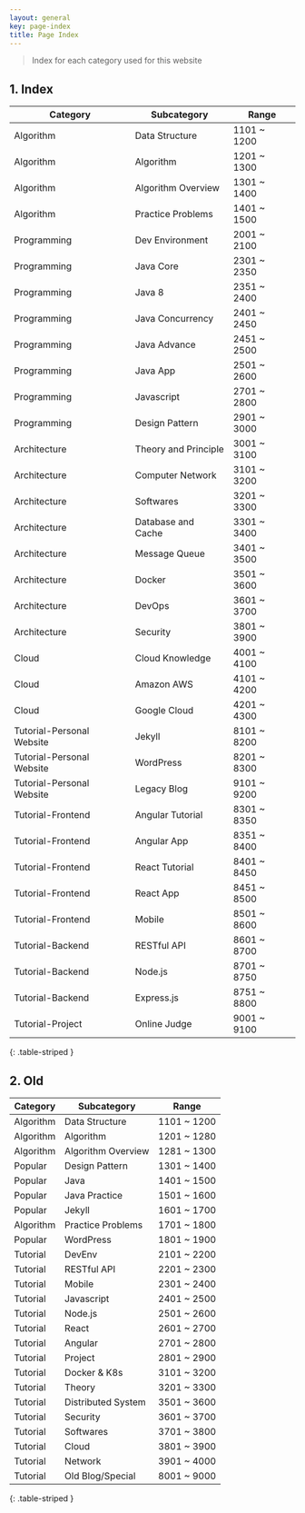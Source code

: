 ```yaml
---
layout: general
key: page-index
title: Page Index
---
```


> Index for each category used for this website

## 1. Index

Category                  | Subcategory                | Range
--------------------------|----------------------------|--------------
Algorithm                 | Data Structure             | 1101 ~ 1200
Algorithm                 | Algorithm                  | 1201 ~ 1300
Algorithm                 | Algorithm Overview         | 1301 ~ 1400
Algorithm                 | Practice Problems          | 1401 ~ 1500
Programming               | Dev Environment            | 2001 ~ 2100
Programming               | Java Core                  | 2301 ~ 2350
Programming               | Java 8                     | 2351 ~ 2400
Programming               | Java Concurrency           | 2401 ~ 2450
Programming               | Java Advance               | 2451 ~ 2500
Programming               | Java App                   | 2501 ~ 2600
Programming               | Javascript                 | 2701 ~ 2800
Programming               | Design Pattern             | 2901 ~ 3000
Architecture              | Theory and Principle       | 3001 ~ 3100
Architecture              | Computer Network           | 3101 ~ 3200
Architecture              | Softwares                  | 3201 ~ 3300
Architecture              | Database and Cache         | 3301 ~ 3400
Architecture              | Message Queue              | 3401 ~ 3500
Architecture              | Docker                     | 3501 ~ 3600
Architecture              | DevOps                     | 3601 ~ 3700
Architecture              | Security                   | 3801 ~ 3900
Cloud                     | Cloud Knowledge            | 4001 ~ 4100
Cloud                     | Amazon AWS                 | 4101 ~ 4200
Cloud                     | Google Cloud               | 4201 ~ 4300
Tutorial-Personal Website | Jekyll                     | 8101 ~ 8200
Tutorial-Personal Website | WordPress                  | 8201 ~ 8300
Tutorial-Personal Website | Legacy Blog                | 9101 ~ 9200
Tutorial-Frontend         | Angular Tutorial           | 8301 ~ 8350
Tutorial-Frontend         | Angular App                | 8351 ~ 8400
Tutorial-Frontend         | React Tutorial             | 8401 ~ 8450
Tutorial-Frontend         | React App                  | 8451 ~ 8500
Tutorial-Frontend         | Mobile                     | 8501 ~ 8600
Tutorial-Backend          | RESTful API                | 8601 ~ 8700
Tutorial-Backend          | Node.js                    | 8701 ~ 8750
Tutorial-Backend          | Express.js                 | 8751 ~ 8800
Tutorial-Project          | Online Judge               | 9001 ~ 9100
{: .table-striped }

## 2. Old

Category | Subcategory         | Range
-----------|---------------------|------------
Algorithm  | Data Structure      | 1101 ~ 1200
Algorithm  | Algorithm           | 1201 ~ 1280
Algorithm  | Algorithm Overview  | 1281 ~ 1300
Popular  | Design Pattern      | 1301 ~ 1400
Popular  | Java                | 1401 ~ 1500
Popular  | Java Practice       | 1501 ~ 1600
Popular  | Jekyll              | 1601 ~ 1700
Algorithm  | Practice Problems   | 1701 ~ 1800
Popular  | WordPress           | 1801 ~ 1900
Tutorial | DevEnv              | 2101 ~ 2200
Tutorial | RESTful API         | 2201 ~ 2300
Tutorial | Mobile              | 2301 ~ 2400
Tutorial | Javascript          | 2401 ~ 2500
Tutorial | Node.js             | 2501 ~ 2600
Tutorial | React               | 2601 ~ 2700
Tutorial | Angular             | 2701 ~ 2800
Tutorial | Project             | 2801 ~ 2900
Tutorial | Docker & K8s        | 3101 ~ 3200
Tutorial | Theory              | 3201 ~ 3300
Tutorial | Distributed System  | 3501 ~ 3600
Tutorial | Security            | 3601 ~ 3700
Tutorial | Softwares           | 3701 ~ 3800
Tutorial | Cloud               | 3801 ~ 3900
Tutorial | Network             | 3901 ~ 4000
Tutorial | Old Blog/Special    | 8001 ~ 9000
{: .table-striped }
